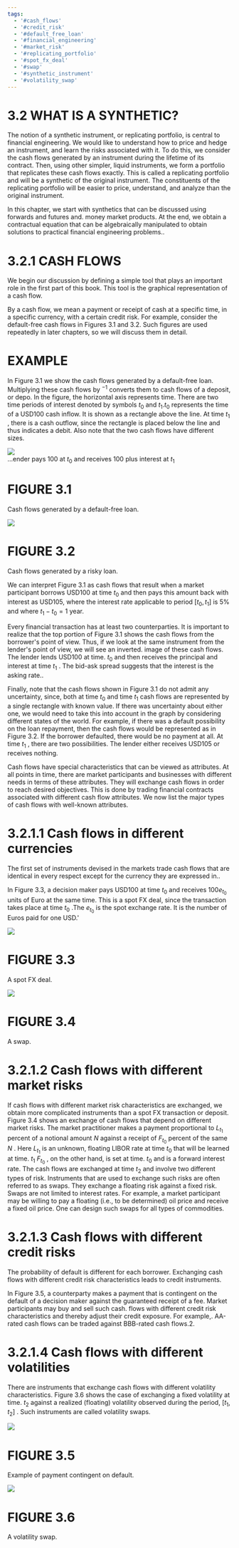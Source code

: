 ```yaml
---
tags:
  - '#cash_flows'
  - '#credit_risk'
  - '#default_free_loan'
  - '#financial_engineering'
  - '#market_risk'
  - '#replicating_portfolio'
  - '#spot_fx_deal'
  - '#swap'
  - '#synthetic_instrument'
  - '#volatility_swap'
---
```

# 3.2 WHAT IS A SYNTHETIC?  

The notion of a synthetic instrument, or replicating portfolio, is central to financial engineering. We would like to understand how to price and hedge an instrument, and learn the risks associated with it. To do this, we consider the cash flows generated by an instrument during the lifetime of its contract. Then, using other simpler, liquid instruments, we form a portfolio that replicates these cash flows exactly. This is called a replicating portfolio and will be a synthetic of the original instrument. The constituents of the replicating portfolio will be easier to price, understand, and analyze than the original instrument.  

In this chapter, we start with synthetics that can be discussed using forwards and futures and. money market products. At the end, we obtain a contractual equation that can be algebraically manipulated to obtain solutions to practical financial engineering problems..  

# 3.2.1 CASH FLOWS  

We begin our discussion by defining a simple tool that plays an important role in the first part of this book. This tool is the graphical representation of a cash flow.  

By a cash flow, we mean a payment or receipt of cash at a specific time, in a specific currency, with a certain credit risk. For example, consider the default-free cash flows in Figures 3.1 and 3.2. Such figures are used repeatedly in later chapters, so we will discuss them in detail.  

# EXAMPLE  

In Figure 3.1 we show the cash flows generated by a default-free loan. Multiplying these cash flows by $^{-1}$ converts them to cash flows of a deposit, or depo. In the figure, the horizontal axis represents time. There are two time periods of interest denoted by symbols $t_{0}$ and $t_{1}.t_{0}$ represents the time of a USD100 cash inflow. It is shown as a rectangle above the line. At time $t_{1}$ , there is a cash outflow, since the rectangle is placed below the line and thus indicates a debit. Also note that the two cash flows have different sizes.  

![](images/7f9c3a1ff9da33157dce06bd5d8aaaf8994c21765d3e3b566ca2be1de4e66d98.jpg)  
...ender pays 100 at $t_{0}$ and receives 100 plus interest at $t_{1}$  

# FIGURE 3.1  

Cash flows generated by a default-free loan.  

![](images/f5a499a7434e1960b5c4aa102b3155c6e4551a6e583f1bbaa6e3dea6998baf6e.jpg)  

# FIGURE 3.2  

Cash flows generated by a risky loan.  

We can interpret Figure 3.1 as cash flows that result when a market participant borrows USD100 at time $t_{0}$ and then pays this amount back with interest as USD105, where the interest rate applicable to period $[t_{0},t_{1}]$ is $5\%$ and where $t_{1}-t_{0}=1$ year.  

Every financial transaction has at least two counterparties. It is important to realize that the top portion of Figure 3.1 shows the cash flows from the borrower's point of view. Thus, if we look at the same instrument from the lender's point of view, we will see an inverted. image of these cash flows. The lender lends USD100 at time. $t_{0}$ and then receives the principal and interest at time $t_{1}$ . The bid-ask spread suggests that the interest is the asking rate..  

Finally, note that the cash flows shown in Figure 3.1 do not admit any uncertainty, since, both at time $t_{0}$ and time $t_{1}$ cash flows are represented by a single rectangle with known value. If there was uncertainty about either one, we would need to take this into account in the graph by considering different states of the world. For example, if there was a default possibility on the loan repayment, then the cash flows would be represented as in Figure 3.2. If the borrower defaulted, there would be no payment at all. At time $t_{1}$ , there are two possibilities. The lender either receives USD105 or receives nothing.  

Cash flows have special characteristics that can be viewed as attributes. At all points in time, there are market participants and businesses with different needs in terms of these attributes. They will exchange cash flows in order to reach desired objectives. This is done by trading financial contracts associated with different cash flow attributes. We now list the major types of cash flows with well-known attributes.  

# 3.2.1.1 Cash flows in different currencies  

The first set of instruments devised in the markets trade cash flows that are identical in every respect except for the currency they are expressed in..  

In Figure 3.3, a decision maker pays USD100 at time $t_{0}$ and receives $100e_{t_{0}}$ units of Euro at the same time. This is a spot FX deal, since the transaction takes place at time $t_{0}$ .The $e_{t_{0}}$ is the spot exchange rate. It is the number of Euros paid for one USD.'  

![](images/1548757ed581f8ccc5d01790ccd2541525b80561010ca9f5ff55a43f3a1d95d0.jpg)  

# FIGURE 3.3  

A spot FX deal.  

![](images/36887fd6f4ef50ea333c74880e5ccd6d661cbe201608d9595cf3ddb9244d3282.jpg)  

# FIGURE 3.4  

A swap.  

# 3.2.1.2 Cash flows with different market risks  

If cash flows with different market risk characteristics are exchanged, we obtain more complicated instruments than a spot FX transaction or deposit. Figure 3.4 shows an exchange of cash flows that depend on different market risks. The market practitioner makes a payment proportional to $L_{t_{1}}$ percent of a notional amount $N$ against a receipt of $F_{t_{0}}$ percent of the same $N$ . Here $L_{t_{1}}$ is an unknown, floating LIBOR rate at time $t_{0}$ that will be learned at time. $t_{1}$ $F_{t_{0}}$ , on the other hand, is set at time. $t_{0}$ and is a forward interest rate. The cash flows are exchanged at time $t_{2}$ and involve two different types of risk. Instruments that are used to exchange such risks are often referred to as swaps. They exchange a floating risk against a fixed risk. Swaps are not limited to interest rates. For example, a market participant may be willing to pay a floating (i.e., to be determined) oil price and receive a fixed oil price. One can design such swaps for all types of commodities.  

# 3.2.1.3 Cash flows with different credit risks  

The probability of default is different for each borrower. Exchanging cash flows with different credit risk characteristics leads to credit instruments.  

In Figure 3.5, a counterparty makes a payment that is contingent on the default of a decision maker against the guaranteed receipt of a fee. Market participants may buy and sell such cash. flows with different credit risk characteristics and thereby adjust their credit exposure. For example,. AA-rated cash flows can be traded against BBB-rated cash flows.2.  

# 3.2.1.4 Cash flows with different volatilities  

There are instruments that exchange cash flows with different volatility characteristics. Figure 3.6 shows the case of exchanging a fixed volatility at time. $t_{2}$ against a realized (floating) volatility observed during the period, $[t_{1},t_{2}]$ . Such instruments are called volatility swaps.  

![](images/3bea884b7e863a3987418ecd658cfb314ee619964d4e7beaf2bc8eb52abc0bde.jpg)  

# FIGURE 3.5  

Example of payment contingent on default.  

![](images/88746d30f157b0a9905de822f4cf590714c015c953b58e5b373e221cf7b4de7b.jpg)  

# FIGURE 3.6  

A volatility swap.  
